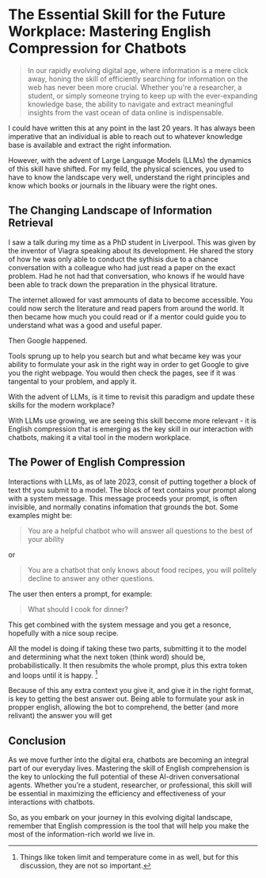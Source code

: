 # The Essential Skill for the Future Workplace: Mastering English Compression for Chatbots

> In our rapidly evolving digital age, where information is a mere click away, honing the skill of efficiently searching for information on the web has never been more crucial. Whether you're a researcher, a student, or simply someone trying to keep up with the ever-expanding knowledge base, the ability to navigate and extract meaningful insights from the vast ocean of data online is indispensable.

I could have written this at any point in the last 20 years. It has always been imperative that an individual is able to reach out to whatever knowledge base is available and extract the right information.

However, with the advent of Large Language Models (LLMs) the dynamics of this skill have shifted. For my feild, the physical sciences, you used to have to know the landscape very well, understand the right principles and know which books or journals in the libuary were the right ones.



## The Changing Landscape of Information Retrieval

I saw a talk during my time as a PhD student in Liverpool. This was given by the inventor of Viagra speaking about its development. He shared the story of how he was only able to conduct the sythisis due to a chance conversation with a colleague who had just read a paper on the exact problem. Had he not had that conversation, who knows if he would have been able to track down the preparation in the physical litrature.

The internet allowed for vast ammounts of data to become accessible. You could now serch the literature and read papers from around the world. It then became how much you could read or if a mentor could guide you to understand what was a good and useful paper.

Then Google happened.

Tools sprung up to help you search but and what became key was your ability to formulate your ask in the right way in order to get Google to give you the right webpage. You would then check the pages, see if it was tangental to your problem, and apply it.

With the advent of LLMs, is it time to revisit this paradigm and update these skills for the modern workplace?


With LLMs use growing, we are seeing this skill become more relevant - it is English compression that is emerging as the key skill in our interaction with chatbots, making it a vital tool in the modern workplace.


## The Power of English Compression

Interactions with LLMs, as of late 2023, consit of putting together a block of text tht you submit to a model. The block of text contains your prompt along with a system message. This message proceeds your prompt, is often invisible, and normally conatins infomation that grounds the bot. Some examples might be:

>You are a helpful chatbot who will answer all questions to the best of your ability

or 

> You are a chatbot that only knows about food recipes, you will politely decline to answer any other questions.

The user then enters a prompt, for example:

> What should I cook for dinner?

This get combined with the system message and you get a resonce, hopefully with a nice soup recipe. 

All the model is doing if taking these two parts, submitting it to the model and determining what the next token (think word) should be, probabilistically. It then resubmits the whole prompt, plus this extra token and loops until it is happy. [^1] 

[^1]: Things like token limit and temperature come in as well, but for this discussion, they are not so important.

Because of this any extra context you give it, and give it in the right format, is key to getting the best answer out. Being able to formulate your ask in propper english, allowing the bot to comprehend, the better (and more relivant) the answer you will get



## Conclusion

As we move further into the digital era, chatbots are becoming an integral part of our everyday lives. Mastering the skill of English comprehension is the key to unlocking the full potential of these AI-driven conversational agents. Whether you're a student, researcher, or professional, this skill will be essential in maximizing the efficiency and effectiveness of your interactions with chatbots. 

So, as you embark on your journey in this evolving digital landscape, remember that English compression is the tool that will help you make the most of the information-rich world we live in.
